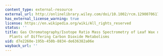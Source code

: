 ```yaml
---
content_type: external-resource
external_url: http://onlinelibrary.wiley.com/doi/10.1002/rcm.1290070617/abstract
has_external_license_warning: true
license: https://en.wikipedia.org/wiki/All_rights_reserved
status: ''
title: Gas Chromatography/Isotope Ratio Mass Spectrometry of Leaf Wax n-alkanes from
  Plants of Differing Carbon Dioxide Metabolisms
uid: d7e2260e-195b-450b-8834-de636382a06e
wayback_url: ''
---
```

